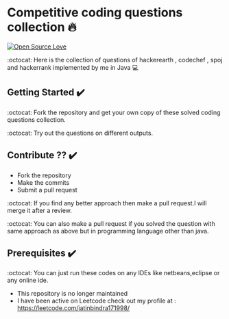 # Competitive coding questions collection :fire:

[![Open Source Love](https://badges.frapsoft.com/os/v2/open-source.svg?v=102)](https://github.com/jb1998/Coding)  &nbsp;&nbsp;


:octocat: Here is the collection of questions of hackerearth , codechef , spoj and hackerrank implemented by me in Java :computer:

## Getting Started :heavy_check_mark:
:octocat: Fork the repository and get your own copy of these solved coding questions collection.

:octocat: Try out the questions on different outputs.

## Contribute ?? :heavy_check_mark:
* Fork the repository
* Make the commits
* Submit a pull request

:octocat: If you find any better approach then make a pull request.I will merge it after a review.

:octocat: You can also make a pull request if you solved the question with same approach as above but in programming language other than java.


## Prerequisites :heavy_check_mark:
:octocat: You can just run these codes on any IDEs like netbeans,eclipse or any online ide.

- This repository is no longer maintained
- I have been active on Leetcode check out my profile at : https://leetcode.com/jatinbindra171998/
